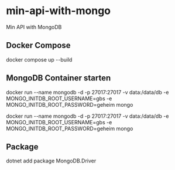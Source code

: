 # min-api-with-mongo
Min API with MongoDB

## Docker Compose
docker compose up --build

## MongoDB Container starten
docker run
  --name mongodb
  -d
  -p 27017:27017
  -v data:/data/db -e MONGO_INITDB_ROOT_USERNAME=gbs
  -e MONGO_INITDB_ROOT_PASSWORD=geheim mongo

docker run --name mongodb -d -p 27017:27017 -v data:/data/db -e MONGO_INITDB_ROOT_USERNAME=gbs -e MONGO_INITDB_ROOT_PASSWORD=geheim mongo

## Package
dotnet add package MongoDB.Driver
